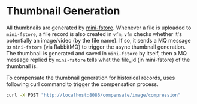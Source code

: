 # Thumbnail Generation

All thumbnails are generated by [mini-fstore](https://github.com/CurtisNewbie/mini-fstore). Whenever a file is uploaded to `mini-fstore`, a file record is also created in `vfm`, `vfm` checks whether it's potentially an image/video (by the file name). If so, it sends a MQ message to `mini-fstore` (via RabbitMQ) to trigger the async thumbnail generation. The thumbnail is generated and saved in `mini-fstore` by itself, then a MQ message replied by `mini-fstore` tells what the file_id (in mini-fstore) of the thumbnail is.

To compensate the thumbnail generation for historical records, uses following curl command to trigger the compensation process.

```sh
curl -X POST "http://localhost:8086/compensate/image/compression"
```